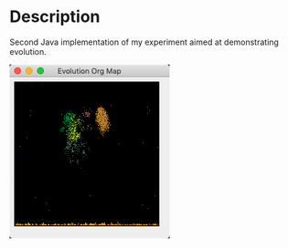# Description
Second Java implementation of my experiment aimed at demonstrating evolution.

![ReportWindowScreenshot](screenshot.png)
